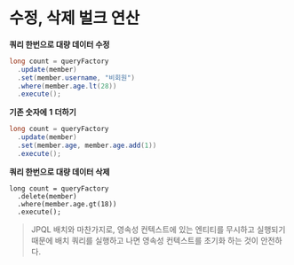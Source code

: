 # 수정, 삭제 벌크 연산

**쿼리 한번으로 대량 데이터 수정**

```java
long count = queryFactory
  .update(member)
  .set(member.username, "비회원") 
  .where(member.age.lt(28))
  .execute();
```

**기존 숫자에** **1** **더하기**

```java
long count = queryFactory
  .update(member)
  .set(member.age, member.age.add(1))
  .execute();
```

**쿼리 한번으로 대량 데이터 삭제**

```
long count = queryFactory
  .delete(member)
  .where(member.age.gt(18))
  .execute();
```

> JPQL 배치와 마찬가지로, 영속성 컨텍스트에 있는 엔티티를 무시하고 실행되기 때문에 배치 쿼리를 실행하고 나면 영속성 컨텍스트를 초기화 하는 것이 안전하다.